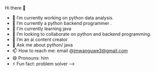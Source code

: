 Hi there 👋

- 🔭 I’m currently working on python data analysis.
- 🌱 I’m currently a  python backend programmer .
- 🌱 I'm currently learning java
- 👯 I’m looking to collaborate on python and backend programming.
- 🤔 I’m an ai content creator
- 💬 Ask me about python/ java
- 📫 How to reach me: email @jmwanguwe3@gmail.com
- 😄 Pronouns: him
- ⚡ Fun fact: problem solver
-->
